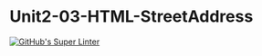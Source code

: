 # Unit2-03-HTML-StreetAddress
[![GitHub's Super Linter](https://github.com/ICS20-Programming-SamMakuc/Unit2-03-HTML-StreetAddress/workflows/GitHub's%20Super%20Linter/badge.svg)](https://github.com/ICS20-Programming-SamMakuc/Unit2-03-HTML-StreetAddress/actions)
